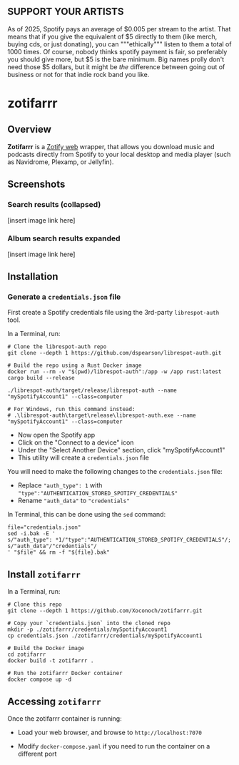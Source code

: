 ## SUPPORT YOUR ARTISTS

As of 2025, Spotify pays an average of $0.005 per stream to the artist. That means that if you give the equivalent of $5 directly to them (like merch, buying cds, or just donating), you can """ethically""" listen to them a total of 1000 times. Of course, nobody thinks spotify payment is fair, so preferably you should give more, but $5 is the bare minimum. Big names prolly don't need those $5 dollars, but it might be _the_ difference between going out of business or not for that indie rock band you like.

# zotifarrr

## Overview

**Zotifarrr** is a [Zotify web](https://github.com/zotify-dev/zotify) wrapper, that allows you download music and podcasts directly from Spotify to your local desktop and media player (such as Navidrome, Plexamp, or Jellyfin).

## Screenshots

### Search results (collapsed)

[insert image link here]

### Album search results expanded

[insert image link here]

## Installation

### Generate a `credentials.json` file

First create a Spotify credentials file using the 3rd-party `librespot-auth` tool.

In a Terminal, run:

```shell
# Clone the librespot-auth repo
git clone --depth 1 https://github.com/dspearson/librespot-auth.git

# Build the repo using a Rust Docker image
docker run --rm -v "$(pwd)/librespot-auth":/app -w /app rust:latest cargo build --release

./librespot-auth/target/release/librespot-auth --name "mySpotifyAccount1" --class=computer

# For Windows, run this command instead:
# .\librespot-auth\target\release\librespot-auth.exe --name "mySpotifyAccount1" --class=computer
```

- Now open the Spotify app
- Click on the "Connect to a device" icon
- Under the "Select Another Device" section, click "mySpotifyAccount1"
- This utility will create a `credentials.json` file

You will need to make the following changes to the `credentials.json` file:

- Replace `"auth_type": 1` with `"type":"AUTHENTICATION_STORED_SPOTIFY_CREDENTIALS"`
- Rename `"auth_data"` to `"credentials"` 

In Terminal, this can be done using the `sed` command:

```shell
file="credentials.json"
sed -i.bak -E '
s/"auth_type": *1/"type":"AUTHENTICATION_STORED_SPOTIFY_CREDENTIALS"/;
s/"auth_data"/"credentials"/
' "$file" && rm -f "${file}.bak"
```

## Install `zotifarrr`

In a Terminal, run:

```shell
# Clone this repo
git clone --depth 1 https://github.com/Xoconoch/zotifarrr.git

# Copy your `credentials.json` into the cloned repo
mkdir -p ./zotifarrr/credentials/mySpotifyAccount1
cp credentials.json ./zotifarrr/credentials/mySpotifyAccount1

# Build the Docker image
cd zotifarrr
docker build -t zotifarrr .

# Run the zotifarrr Docker container
docker compose up -d
```

## Accessing `zotifarrr`

Once the zotifarrr container is running:

- Load your web browser, and browse to `http://localhost:7070`

- Modify `docker-compose.yaml` if you need to run the container on a different port
